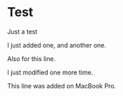 # Test
Just a test

I just added one, and another one.

Also for this line.

I just modified one more time.

This line was added on MacBook Pro.